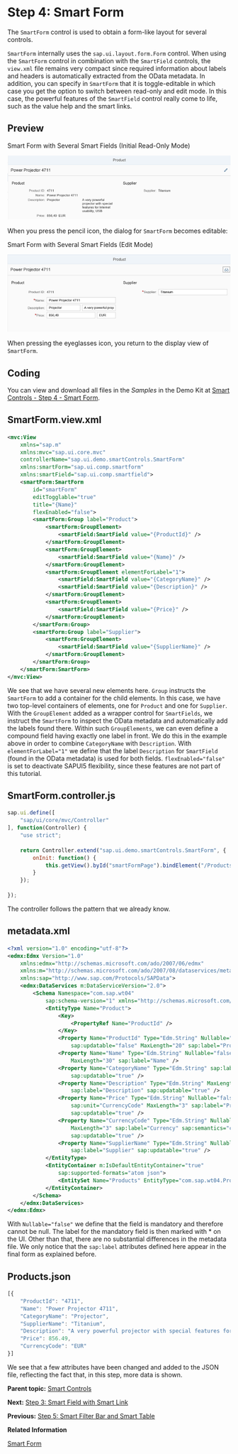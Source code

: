 <!-- loiof712d30f9e2d4abd9670263f89542f2b -->

# Step 4: Smart Form

The `SmartForm` control is used to obtain a form-like layout for several controls.

`SmartForm` internally uses the `sap.ui.layout.form.Form` control. When using the `SmartForm` control in combination with the `SmartField` controls, the `view.xml` file remains very compact since required information about labels and headers is automatically extracted from the OData metadata. In addition, you can specify in `SmartForm` that it is toggle-editable in which case you get the option to switch between read-only and edit mode. In this case, the powerful features of the `SmartField` control really come to life, such as the value help and the smart links.



## Preview

   
  
<a name="loiof712d30f9e2d4abd9670263f89542f2b__fig_r1j_pst_mr"/>Smart Form with Several Smart Fields \(Initial Read-Only Mode\)

 ![](images/Smart_Controls_Tutorial_Step_04a_3127199.png "Smart Form with Several Smart Fields (Initial Read-Only Mode)") 

When you press the pencil icon, the dialog for `SmartForm` becomes editable:

   
  
<a name="loiof712d30f9e2d4abd9670263f89542f2b__fig_ey3_klj_js"/>Smart Form with Several Smart Fields \(Edit Mode\)

 ![](images/Smart_Controls_Tutorial_Step_04b_0fd542d.png "Smart Form with Several Smart Fields (Edit Mode)") 

When pressing the eyeglasses icon, you return to the display view of `SmartForm`.



## Coding

You can view and download all files in the *Samples* in the Demo Kit at [Smart Controls - Step 4 - Smart Form](https://ui5.sap.com/#/entity/sap.ui.comp.tutorial.smartControls/sample/sap.ui.comp.tutorial.smartControls.04).



## SmartForm.view.xml

```xml
<mvc:View 
	xmlns="sap.m"
	xmlns:mvc="sap.ui.core.mvc"
	controllerName="sap.ui.demo.smartControls.SmartForm"
	xmlns:smartForm="sap.ui.comp.smartform" 
	xmlns:smartField="sap.ui.comp.smartfield">
	<smartForm:SmartForm 
		id="smartForm"
		editTogglable="true" 
		title="{Name}"
		flexEnabled="false">
		<smartForm:Group label="Product">
			<smartForm:GroupElement>
				<smartField:SmartField value="{ProductId}" />
			</smartForm:GroupElement>
			<smartForm:GroupElement>
				<smartField:SmartField value="{Name}" />
			</smartForm:GroupElement>
			<smartForm:GroupElement elementForLabel="1">
				<smartField:SmartField value="{CategoryName}" />
				<smartField:SmartField value="{Description}" />
			</smartForm:GroupElement>
			<smartForm:GroupElement>
				<smartField:SmartField value="{Price}" />
			</smartForm:GroupElement>
		</smartForm:Group>
		<smartForm:Group label="Supplier">
			<smartForm:GroupElement>
				<smartField:SmartField value="{SupplierName}" />
			</smartForm:GroupElement>
		</smartForm:Group>
	</smartForm:SmartForm>
</mvc:View>
```

We see that we have several new elements here. `Group` instructs the `SmartForm` to add a container for the child elements. In this case, we have two top-level containers of elements, one for `Product` and one for `Supplier`. With the `GroupElement` added as a wrapper control for `SmartFields`, we instruct the `SmartForm` to inspect the OData metadata and automatically add the labels found there. Within such `GroupElements`, we can even define a compound field having exactly one label in front. We do this in the example above in order to combine `CategoryName` with `Description`. With `elementForLabel="1"` we define that the label `Description` for `SmartField` \(found in the OData metadata\) is used for both fields. `flexEnabled="false"` is set to deactivate SAPUI5 flexibility, since these features are not part of this tutorial.



## SmartForm.controller.js

```js
sap.ui.define([
	"sap/ui/core/mvc/Controller" 
], function(Controller) {
	"use strict";

	return Controller.extend("sap.ui.demo.smartControls.SmartForm", {
		onInit: function() {
			this.getView().byId("smartFormPage").bindElement("/Products('4711')");
		}
	});

});
```

The controller follows the pattern that we already know.



## metadata.xml

```xml
<?xml version="1.0" encoding="utf-8"?>
<edmx:Edmx Version="1.0"
	xmlns:edmx="http://schemas.microsoft.com/ado/2007/06/edmx"
	xmlns:m="http://schemas.microsoft.com/ado/2007/08/dataservices/metadata"
	xmlns:sap="http://www.sap.com/Protocols/SAPData">
	<edmx:DataServices m:DataServiceVersion="2.0">
		<Schema Namespace="com.sap.wt04" 
			sap:schema-version="1" xmlns="http://schemas.microsoft.com/ado/2008/09/edm">
			<EntityType Name="Product">
				<Key>
					<PropertyRef Name="ProductId" />
				</Key>
				<Property Name="ProductId" Type="Edm.String" Nullable="false"
					sap:updatable="false" MaxLength="20" sap:label="Product ID" />
				<Property Name="Name" Type="Edm.String" Nullable="false"
					MaxLength="30" sap:label="Name" />
				<Property Name="CategoryName" Type="Edm.String" sap:label="Category Description"
					sap:updatable="true" />
				<Property Name="Description" Type="Edm.String" MaxLength="256"
					sap:label="Description" sap:updatable="true" />
				<Property Name="Price" Type="Edm.String" Nullable="false"
					sap:unit="CurrencyCode" MaxLength="3" sap:label="Price"
					sap:updatable="true" />
				<Property Name="CurrencyCode" Type="Edm.String" Nullable="true"
					MaxLength="3" sap:label="Currency" sap:semantics="currency-code"
					sap:updatable="true" />
				<Property Name="SupplierName" Type="Edm.String" Nullable="false"
					sap:label="Supplier" sap:updatable="true" />
			</EntityType>
			<EntityContainer m:IsDefaultEntityContainer="true"
				sap:supported-formats="atom json">
				<EntitySet Name="Products" EntityType="com.sap.wt04.Product" />
			</EntityContainer>
		</Schema>
	</edmx:DataServices>
</edmx:Edmx>	
```

With `Nullable="false"` we define that the field is mandatory and therefore cannot be null. The label for the mandatory field is then marked with \* on the UI. Other than that, there are no substantial differences in the metadata file. We only notice that the `sap:label` attributes defined here appear in the final form as explained before.



## Products.json

```js
[{	
	"ProductId": "4711",
	"Name": "Power Projector 4711",
	"CategoryName": "Projector",
	"SupplierName": "Titanium",
	"Description": "A very powerful projector with special features for Internet usability, USB",
	"Price": 856.49,
	"CurrencyCode": "EUR"
}]
```

We see that a few attributes have been changed and added to the JSON file, reflecting the fact that, in this step, more data is shown.

**Parent topic:** [Smart Controls](smart-controls-64bde9a.md "In this tutorial you learn how to work with smart controls.")

**Next:** [Step 3: Smart Field with Smart Link](step-3-smart-field-with-smart-link-c81d6b3.md "We now show yet another but quite different feature of the SmartField control, SmartField used in combination with SmartLink, which allow you to embed a dialog with related cross-application links.")

**Previous:** [Step 5: Smart Filter Bar and Smart Table](step-5-smart-filter-bar-and-smart-table-1daa462.md "In this step, we will look at the SmartTable control along with the SmartFilterBar control that allow you to filter table entries.")

**Related Information**  


[Smart Form](../10_More_About_Controls/smart-form-99e33bd.md "The sap.ui.comp.smartform.SmartForm control makes it possible to render a form. Depending on user authorizations, the form enables users, for example, to switch from display to edit mode, add and group fields, rename field labels, and implement a user input check.")

